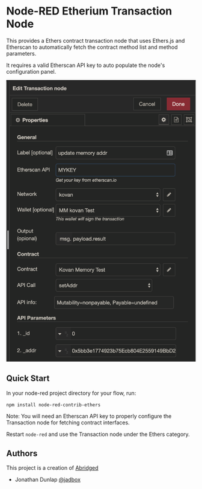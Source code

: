 # Node-RED Etherium Transaction Node

This provides a Ethers contract transaction node that uses Ethers.js and Etherscan to automatically fetch the contract method list and method parameters.

It requires a valid Etherscan API key to auto populate the node's configuration panel.

![Screenshot](ethers.png "Screenshot")
## Quick Start

In your node-red project directory for your flow, run:
```bash
npm install node-red-contrib-ethers
```

Note: You will need an Etherscan API key to properly configure the Transaction node for fetching contract interfaces.

Restart `node-red` and use the Transaction node under the Ethers category.

## Authors

This project is a creation of [Abridged](http://www.Abridged.io)

- Jonathan Dunlap [@jadbox](https://twitter.com/jadbox)